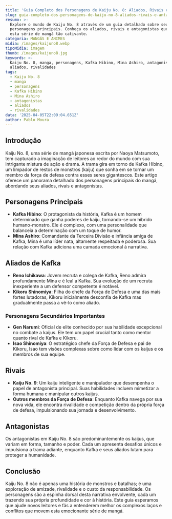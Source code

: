 ```yaml
---
title: 'Guia Completo dos Personagens de Kaiju No. 8: Aliados, Rivais e Antagonistas'
slug: guia-completo-dos-personagens-de-kaiju-no-8-aliados-rivais-e-antagonistas
resumo: >-
  Explore o mundo de Kaiju No. 8 através de um guia detalhado sobre seus
  personagens principais. Conheça os aliados, rivais e antagonistas que tornam
  esta série de mangá tão cativante.
categoria: MANGÁS E ANIMES
midia: /images/kaijuno8.webp
tipoMidia: imagem
thumb: /images/kaijuno8.jpg
keywords: >-
  Kaiju No. 8, manga, personagens, Kafka Hibino, Mina Ashiro, antagonistas,
  aliados, rivalidades
tags:
  - Kaiju No. 8
  - manga
  - personagens
  - Kafka Hibino
  - Mina Ashiro
  - antagonistas
  - aliados
  - rivalidades
data: '2025-04-05T22:09:04.651Z'
author: Pablo Moura
---
```


## Introdução
Kaiju No. 8, uma série de mangá japonesa escrita por Naoya Matsumoto, tem capturado a imaginação de leitores ao redor do mundo com sua intrigante mistura de ação e drama. A trama gira em torno de Kafka Hibino, um limpador de restos de monstros (kaiju) que sonha em se tornar um membro da força de defesa contra esses seres gigantescos. Este artigo oferece um panorama detalhado dos personagens principais do mangá, abordando seus aliados, rivais e antagonistas.

## Personagens Principais
- **Kafka Hibino**: O protagonista da história, Kafka é um homem determinado que ganha poderes de kaiju, tornando-se um híbrido humano-monstro. Ele é complexo, com uma personalidade que balanceia a determinação com um toque de humor.
- **Mina Ashiro**: Comandante da Terceira Divisão e infância amiga de Kafka, Mina é uma líder nata, altamente respeitada e poderosa. Sua relação com Kafka adiciona uma camada emocional à narrativa.

## Aliados de Kafka
- **Reno Ichikawa**: Jovem recruta e colega de Kafka, Reno admira profundamente Mina e é leal a Kafka. Sua evolução de um recruta inexperiente a um defensor competente é notável.
- **Kikoru Shinomiya**: Filha do chefe da Força de Defesa e uma das mais fortes lutadoras, Kikoru inicialmente desconfia de Kafka mas gradualmente passa a vê-lo como aliado.

### Personagens Secundários Importantes
- **Gen Narumi**: Oficial de elite conhecido por sua habilidade excepcional no combate a kaijus. Ele tem um papel crucial tanto como mentor quanto rival de Kafka e Kikoru.
- **Isao Shinomiya**: O estratégico chefe da Força de Defesa e pai de Kikoru, Isao tem visões complexas sobre como lidar com os kaijus e os membros de sua equipe.

## Rivais
- **Kaiju No. 9**: Um kaiju inteligente e manipulador que desempenha o papel de antagonista principal. Suas habilidades incluem mimetizar a forma humana e manipular outros kaijus.
- **Outros membros da Força de Defesa**: Enquanto Kafka navega por sua nova vida, ele encontra rivalidade e competição dentro da própria força de defesa, impulsionando sua jornada e desenvolvimento.

## Antagonistas
Os antagonistas em Kaiju No. 8 são predominantemente os kaijus, que variam em forma, tamanho e poder. Cada um apresenta desafios únicos e impulsiona a trama adiante, enquanto Kafka e seus aliados lutam para proteger a humanidade.

## Conclusão
Kaiju No. 8 não é apenas uma história de monstros e batalhas; é uma exploração de amizade, rivalidade e o custo da responsabilidade. Os personagens são a espinha dorsal desta narrativa envolvente, cada um trazendo sua própria profundidade e cor à história. Este guia esperamos que ajude novos leitores e fãs a entenderem melhor os complexos laços e conflitos que movem esta emocionante série de mangá.
